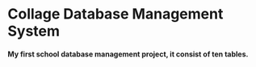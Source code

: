 # Collage Database Management System



#### My first school database management project, it consist of ten tables. 

